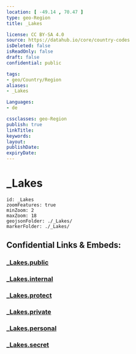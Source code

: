 ```yaml
---
location: [ -49.14 , 70.47 ] 
type: geo-Region
title: _Lakes

license: CC BY-SA 4.0
source: https://datahub.io/core/country-codes
isDeleted: false
isReadOnly: false
draft: false
confidential: public

tags:
- geo/Country/Region
aliases:
- _Lakes

Languages:
- de

cssclasses: geo-Region
publish: true
linkTitle: 
keywords: 
layout: 
publishDate: 
expiryDate: 
---
```


# _Lakes

```leaflet
id: _Lakes
zoomFeatures: true 
minZoom: 2 
maxZoom: 18
geojsonFolder: ./_Lakes/
markerFolder: ./_Lakes/
```


## Confidential Links & Embeds: 

### [_Lakes.public](/_public/\Earth\Continent\Antarctica\Counties\Archipel_des_Kerguelen_Lakes.public.md) 

### [_Lakes.internal](/_internal/\Earth\Continent\Antarctica\Counties\Archipel_des_Kerguelen_Lakes.internal.md) 

### [_Lakes.protect](/_protect/\Earth\Continent\Antarctica\Counties\Archipel_des_Kerguelen_Lakes.protect.md) 

### [_Lakes.private](/_private/\Earth\Continent\Antarctica\Counties\Archipel_des_Kerguelen_Lakes.private.md) 

### [_Lakes.personal](/_personal/\Earth\Continent\Antarctica\Counties\Archipel_des_Kerguelen_Lakes.personal.md) 

### [_Lakes.secret](/_secret/\Earth\Continent\Antarctica\Counties\Archipel_des_Kerguelen_Lakes.secret.md)

